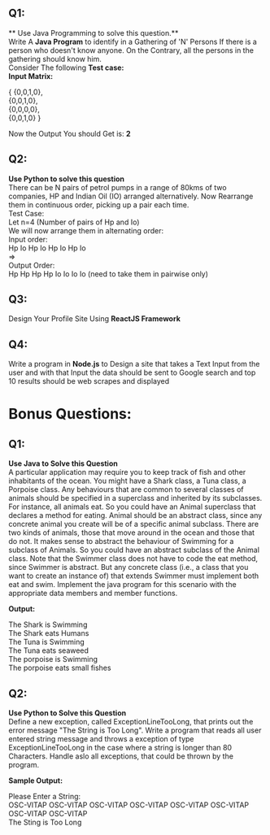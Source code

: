 ## Q1:
** Use Java Programming to solve this question.**  
Write A **Java Program** to identify in a Gathering of 'N' Persons If there is a person who doesn't know anyone. On the Contrary, all the persons in the gathering should know him.  
Consider The following **Test case:**  
**Input Matrix:**  

{ {0,0,1,0},  
 {0,0,1,0},  
 {0,0,0,0},  
 {0,0,1,0} }  
 
 Now the Output You should Get is: **2**
## Q2:

**Use Python to solve this question**  
There can be N pairs of petrol pumps in a range of 80kms of two companies, HP and Indian Oil (IO) arranged alternatively. Now Rearrange them in continuous order, picking up a pair each time.  
Test Case:  
Let n=4 (Number of pairs of Hp and Io)  
We will now arrange them in alternating order:  
Input order:  
Hp Io Hp Io Hp Io Hp Io  
=>  
Output Order:    
Hp Hp Hp Hp Io Io Io Io  (need to take them in pairwise only)

## Q3:  

Design Your Profile Site Using **ReactJS Framework**

## Q4:

Write a program in **Node.js** to Design a site that takes a Text Input from the user and with that Input the data should be sent to Google search and top 10 results should be web scrapes and displayed

# Bonus Questions:

## Q1:  
**Use Java to Solve this Question**  
A particular application may require you to keep track of fish and other inhabitants of the ocean. You might have a Shark class, a Tuna class, a Porpoise class. Any behaviours that are common to several classes of animals should be specified in a superclass and inherited by its subclasses. For instance, all animals eat. So you could have an Animal superclass that declares a method for eating. Animal should be an abstract class, since any concrete animal you create will be of a specific animal subclass. There are two kinds of animals, those that move around in the ocean and those that do not. It makes sense to abstract the behaviour of Swimming for a subclass of Animals. So you could have an abstract subclass of the Animal class. Note that the Swimmer class does not have to code the eat method, since Swimmer is abstract. But any concrete class (i.e., a class that you want to create an instance of) that extends Swimmer must implement both eat and swim. Implement the java program for this scenario with the appropriate data members and member functions.  

**Output:**  

The Shark is Swimming  
The Shark eats Humans  
The Tuna is Swimming  
The Tuna eats seaweed  
The porpoise is Swimming  
The porpoise eats small fishes  

## Q2: 
**Use Python to Solve this Question**  
Define a new exception, called ExceptionLineTooLong, that prints out the error message "The String is Too Long". Write a program that reads all user entered string message and throws a exception of type ExceptionLineTooLong in the case where a string is longer than 80 Characters. Handle aslo all exceptions, that could be thrown by the program.  

**Sample Output:**

Please Enter a String:  
OSC-VITAP OSC-VITAP OSC-VITAP OSC-VITAP OSC-VITAP OSC-VITAP OSC-VITAP OSC-VITAP   
The Sting is Too Long